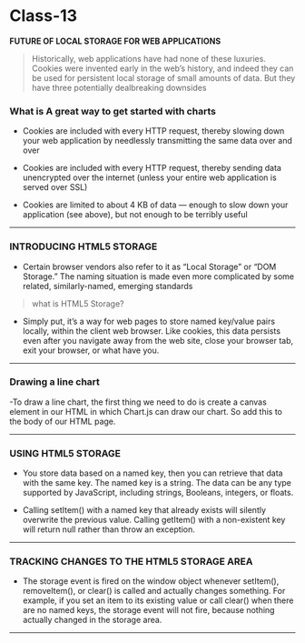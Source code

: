 # Class-13

**FUTURE OF LOCAL STORAGE FOR WEB APPLICATIONS**


>Historically, web applications have had none of these luxuries. Cookies were invented early in the web’s history, and indeed they can be used for persistent local storage of small amounts of data. But they have three potentially dealbreaking downsides

### What is A great way to get started with charts

- Cookies are included with every HTTP request, thereby slowing down your web application by needlessly transmitting the same data over and over

- Cookies are included with every HTTP request, thereby sending data unencrypted over the internet (unless your entire web application is served over SSL)

- Cookies are limited to about 4 KB of data — enough to slow down your application (see above), but not enough to be terribly useful

---

### INTRODUCING HTML5 STORAGE


- Certain browser vendors also refer to it as “Local Storage” or “DOM Storage.” The naming situation is made even more complicated by some related, similarly-named, emerging standards

> what is HTML5 Storage?

- Simply put, it’s a way for web pages to store named key/value pairs locally, within the client web browser. Like cookies, this data persists even after you navigate away from the web site, close your browser tab, exit your browser, or what have you.


---

### Drawing a line chart


-To draw a line chart, the first thing we need to do is create a canvas element in our HTML in which Chart.js can draw our chart. So add this to the body of our HTML page.


---

### USING HTML5 STORAGE

-  You store data based on a named key, then you can retrieve that data with the same key. The named key is a string. The data can be any type supported by JavaScript, including strings, Booleans, integers, or floats. 

- Calling setItem() with a named key that already exists will silently overwrite the previous value. Calling getItem() with a non-existent key will return null rather than throw an exception.
---

### TRACKING CHANGES TO THE HTML5 STORAGE AREA
 
-  The storage event is fired on the window object whenever setItem(), removeItem(), or clear() is called and actually changes something. For example, if you set an item to its existing value or call clear() when there are no named keys, the storage event will not fire, because nothing actually changed in the storage area.
 
---


